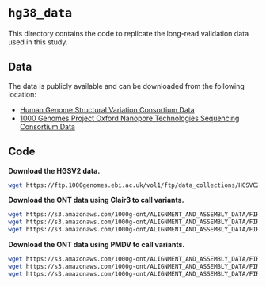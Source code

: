 # `hg38_data`

This directory contains the code to replicate the long-read validation data used in this study.

## Data

The data is publicly available and can be downloaded from the following location:

- [Human Genome Structural Variation Consortium Data](https://www.internationalgenome.org/data-portal/data-collection/hgsvc2)
- [1000 Genomes Project Oxford Nanopore Technologies Sequencing Consortium Data](https://s3.amazonaws.com/1000g-ont/index.html?prefix=ALIGNMENT_AND_ASSEMBLY_DATA/FIRST_100)

## Code

__Download the HGSV2 data.__
```bash
wget https://ftp.1000genomes.ebi.ac.uk/vol1/ftp/data_collections/HGSVC2/release/v2.0/integrated_callset/variants_freeze4_snv_snv_alt.vcf.gz
```

__Download the ONT data using Clair3 to call variants.__
```bash
wget https://s3.amazonaws.com/1000g-ont/ALIGNMENT_AND_ASSEMBLY_DATA/FIRST_100/IN-HOUSE_MINIMAP2/HG38/HG02262-ONT-hg38-R9-LSK110-guppy-sup-5mC/HG02262-ONT-hg38-R9-LSK110-guppy-sup-5mC.clair3.notPhased.vcf.gz
wget https://s3.amazonaws.com/1000g-ont/ALIGNMENT_AND_ASSEMBLY_DATA/FIRST_100/IN-HOUSE_MINIMAP2/HG38/HG02252-ONT-hg38-R9-LSK110-guppy-sup-5mC/HG02252-ONT-hg38-R9-LSK110-guppy-sup-5mC.clair3.notPhased.vcf.gz
wget https://s3.amazonaws.com/1000g-ont/ALIGNMENT_AND_ASSEMBLY_DATA/FIRST_100/IN-HOUSE_MINIMAP2/HG38/HG01122-ONT-hg38-R9-LSK110-guppy-sup-5mC/HG01122-ONT-hg38-R9-LSK110-guppy-sup-5mC.clair3.notPhased.vcf.gz
```

__Download the ONT data using PMDV to call variants.__
```bash
wget https://s3.amazonaws.com/1000g-ont/ALIGNMENT_AND_ASSEMBLY_DATA/FIRST_100/NAPU_PIPELINE/HG38/HG02262-ONT-hg38-R9-LSK110-guppy-sup-5mC/HG02262-ONT-hg38-R9-LSK110-guppy-sup-5mC.PMDV_FINAL.vcf.gz
wget https://s3.amazonaws.com/1000g-ont/ALIGNMENT_AND_ASSEMBLY_DATA/FIRST_100/NAPU_PIPELINE/HG38/HG02252-ONT-hg38-R9-LSK110-guppy-sup-5mC/HG02252-ONT-hg38-R9-LSK110-guppy-sup-5mC.PMDV_FINAL.vcf.gz
wget https://s3.amazonaws.com/1000g-ont/ALIGNMENT_AND_ASSEMBLY_DATA/FIRST_100/NAPU_PIPELINE/HG38/HG01122-ONT-hg38-R9-LSK110-guppy-sup-5mC/HG01122-ONT-hg38-R9-LSK110-guppy-sup-5mC.PMDV_FINAL.vcf.gz
```